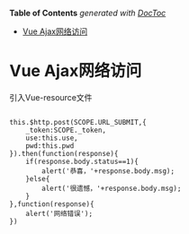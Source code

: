 <!-- START doctoc generated TOC please keep comment here to allow auto update -->
<!-- DON'T EDIT THIS SECTION, INSTEAD RE-RUN doctoc TO UPDATE -->
**Table of Contents**  *generated with [DocToc](https://github.com/thlorenz/doctoc)*

- [Vue Ajax网络访问](#vue-ajax%E7%BD%91%E7%BB%9C%E8%AE%BF%E9%97%AE)

<!-- END doctoc generated TOC please keep comment here to allow auto update -->

# Vue Ajax网络访问

引入Vue-resource文件

~~~

this.$http.post(SCOPE.URL_SUBMIT,{
    _token:SCOPE._token,
    use:this.use,
    pwd:this.pwd
}).then(function(response){
    if(response.body.status==1){
        alert('恭喜，'+response.body.msg);
    }else{
        alert('很遗憾，'+response.body.msg);
    }
},function(response){
    alert('网络错误');
})

~~~